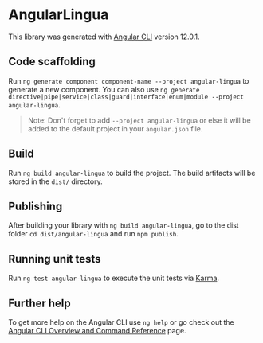 # AngularLingua

This library was generated with [Angular CLI](https://github.com/angular/angular-cli) version 12.0.1.

## Code scaffolding

Run `ng generate component component-name --project angular-lingua` to generate a new component. You can also use `ng generate directive|pipe|service|class|guard|interface|enum|module --project angular-lingua`.
> Note: Don't forget to add `--project angular-lingua` or else it will be added to the default project in your `angular.json` file. 

## Build

Run `ng build angular-lingua` to build the project. The build artifacts will be stored in the `dist/` directory.

## Publishing

After building your library with `ng build angular-lingua`, go to the dist folder `cd dist/angular-lingua` and run `npm publish`.

## Running unit tests

Run `ng test angular-lingua` to execute the unit tests via [Karma](https://karma-runner.github.io).

## Further help

To get more help on the Angular CLI use `ng help` or go check out the [Angular CLI Overview and Command Reference](https://angular.io/cli) page.
